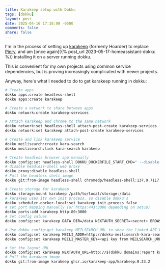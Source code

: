 ```yaml
---
title: Karakeep setup with Dokku
tags: [dokku]
layout: post
date: 2025-04-16 17:18:00 -0500
comments: false
share: false
---
```


I'm in the process of setting up [karakeep](https://karakeep.app/) (formerly Hoarder) to replace [Pinry](https://github.com/pinry/pinry), and am [once again]({% post_url 2023-05-17-homeassistant-dokku %})
installing it on a server running dokku.

This is convenient for my own projects using common service dependencies,
but is proving increasingly complicated with newer projects.

Anyway, here's what I needed to do to get karakeep running in dokku:

```sh
# Create apps
dokku apps:create headless-shell
dokku apps:create karakeep

# Create a network to share between apps
dokku network:create karakeep-services

# Attach karakeep and chrome to the same network
dokku network:set headless-shell attach-post-create karakeep-services
dokku network:set karakeep attach-post-create karakeep-services

# Create and link karakeep service
dokku meilisearch:create kara-search
dokku meilisearch:link kara-search karakeep

# Create headless browser app manually
dokku config:set headless-shell DOKKU_DOCKERFILE_START_CMD=" --disable-gpu --disable-crash-reporter --no-crashpad --disable-dev-shm-usage --hide-scrollbars"
# disable headless-shell web proxy
dokku proxy:disable headless-shell
# Pull the headless shell image
dokku git:from-image headless-shell chromedp/headless-shell:137.0.7117.2

# Create storage for karakeep
dokku storage:mount karakeep /path/to/local/storage:/data
# karakeep uses its own init process, so disable dokku's
dokku scheduler-docker-local:set karakeep init-process false
# set port mapping manually (or https:443:3000 depending on setup)
dokku ports:add karakeep http:80:3000
# Set config values
dokku config:set karakeep DATA_DIR=/data NEXTAUTH_SECRET=<secret> BROWSER_WEB_URL=http://headless-shell.web:9222

# Use dokku config:get karakeep MEILSEARCH_URL to show the linked API key and URL
dokku config:set karakeep MEILI_ADDR=http://dokku-meilisearch-kara-search:7700
dokku config:set karakeep MEILI_MASTER_KEY=<api key from MEILSEARCH_URL above>

# Set the logout URL
dokku config:set karakeep NEXTAUTH_URL=http://$(dokku domains:report karakeep --domains-app-vhosts)
# Pull the karakeep image
dokku git:from-image karakeep ghcr.io/karakeep-app/karakeep:0.23.2
```
